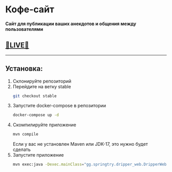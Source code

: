 # Кофе-сайт

**Сайт для публикации ваших анекдотов и общения между пользователями**
## [**🔴LIVE🔴**](https://ogokacheli.ru/dripperweb)
_____
## Установка:
1. Склонируйте репозиторий
2. Перейдите на ветку stable
   ``` bash
   git checkout stable
   ```
3. Запустите docker-compose в репозитории
   ``` bash
   docker-compose up -d
   ```
4. Скомпилируйте приложение
   ``` bash
   mvn compile
   ```
   Если у вас не установлен Maven или JDK-17, это нужно будет сделать
5. Запустите приложение
   ``` bash
   mvn exec:java -Dexec.mainClass="gg.springtry.dripper_web.DripperWebApplication"
   ```